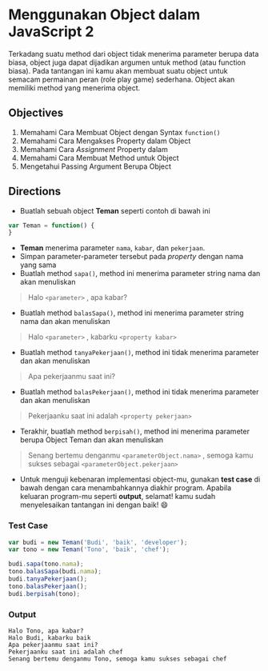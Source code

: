 # Menggunakan Object dalam JavaScript 2

Terkadang suatu method dari object tidak menerima parameter berupa data biasa, object juga dapat dijadikan argumen untuk method (atau function biasa). Pada tantangan ini kamu akan membuat suatu object untuk semacam permainan peran (role play game) sederhana. Object akan memiliki method yang menerima object.

## Objectives

1. Memahami Cara Membuat Object dengan Syntax `function()`
2. Memahami Cara Mengakses Property dalam Object
3. Memahami Cara *Assignment* Property dalam 
4. Memahami Cara Membuat Method untuk Object
5. Mengetahui Passing Argument Berupa Object

## Directions

- Buatlah sebuah object **Teman** seperti contoh di bawah ini

```javascript 
var Teman = function() {
}
```

- **Teman** menerima parameter `nama`, `kabar`, dan `pekerjaan`.
- Simpan parameter-parameter tersebut pada *property* dengan nama yang sama
- Buatlah method `sapa()`, method ini menerima parameter string nama dan akan menuliskan

> Halo `<parameter>` , apa kabar?

- Buatlah method `balasSapa()`, method ini menerima parameter string nama dan akan menuliskan

> Halo `<parameter>` , kabarku `<property kabar>`

- Buatlah method `tanyaPekerjaan()`, method ini tidak menerima parameter dan akan menuliskan

> Apa pekerjaanmu saat ini?

- Buatlah method `balasPekerjaan()`, method ini tidak menerima parameter dan akan menuliskan

> Pekerjaanku saat ini adalah `<property pekerjaan>`

- Terakhir, buatlah method `berpisah()`, method ini menerima parameter berupa Object Teman dan akan menuliskan

> Senang bertemu denganmu `<parameterObject.nama>` , semoga kamu sukses sebagai `<parameterObject.pekerjaan>`

- Untuk menguji kebenaran implementasi object-mu, gunakan **test case** di bawah dengan cara menambahkannya diakhir program. Apabila keluaran program-mu seperti **output**, selamat! kamu sudah menyelesaikan tantangan ini dengan baik! :smile:


### Test Case

```javascript
var budi = new Teman('Budi', 'baik', 'developer');
var tono = new Teman('Tono', 'baik', 'chef');

budi.sapa(tono.nama);
tono.balasSapa(budi.nama);
budi.tanyaPekerjaan();
tono.balasPekerjaan();
budi.berpisah(tono);
```

### Output

```
Halo Tono, apa kabar?
Halo Budi, kabarku baik
Apa pekerjaanmu saat ini? 
Pekerjaanku saat ini adalah chef
Senang bertemu denganmu Tono, semoga kamu sukses sebagai chef
```
